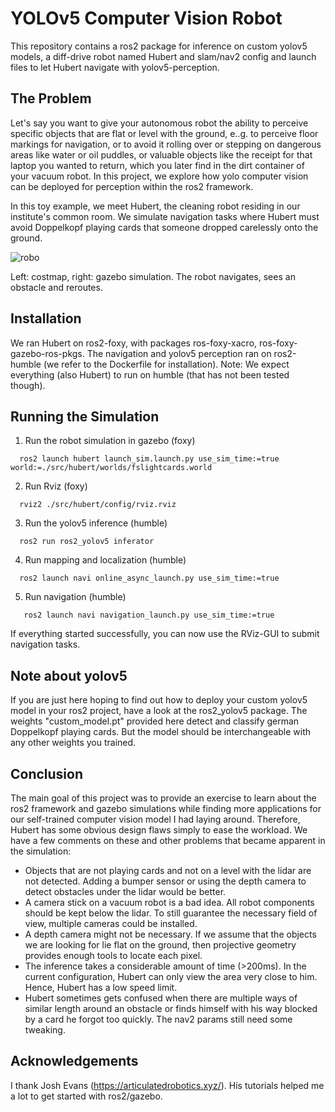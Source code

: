 # YOLOv5 Computer Vision Robot

This repository contains a ros2 package for inference on custom yolov5 models, a diff-drive robot named Hubert and slam/nav2 config and launch files to let Hubert navigate with yolov5-perception.

## The Problem 

Let's say you want to give your autonomous robot the ability to perceive specific objects that are flat or level with the ground, e..g. to perceive floor markings for navigation, or to avoid it rolling over or stepping on dangerous areas like water or oil puddles, or valuable objects like the receipt for that laptop you wanted to return, which you later find in the dirt container of your vacuum robot. In this project, we explore how yolo computer vision can be deployed for perception within the ros2 framework.

In this toy example, we meet Hubert, the cleaning robot residing in our institute's common room. We simulate navigation tasks where Hubert must avoid Doppelkopf playing cards that someone dropped carelessly onto the ground.

![robo](https://user-images.githubusercontent.com/90965716/219977326-e1d704a0-006b-49f4-ad47-14b808e3534c.gif)

Left: costmap, right: gazebo simulation. The robot navigates, sees an obstacle and reroutes.

## Installation

We ran Hubert on ros2-foxy, with packages ros-foxy-xacro, ros-foxy-gazebo-ros-pkgs. The navigation and yolov5 perception ran on ros2-humble (we refer to the Dockerfile for installation). Note: We expect everything (also Hubert) to run on humble (that has not been tested though).

## Running the Simulation

1. Run the robot simulation in gazebo (foxy)
  ```      
    ros2 launch hubert launch_sim.launch.py use_sim_time:=true world:=./src/hubert/worlds/fslightcards.world 
  ```
2. Run Rviz (foxy)
  ```
    rviz2 ./src/hubert/config/rviz.rviz 
  ```
3. Run the yolov5 inference (humble)
  ```
    ros2 run ros2_yolov5 inferator
  ```
4. Run mapping and localization (humble)
  ```
    ros2 launch navi online_async_launch.py use_sim_time:=true
  ```
5. Run navigation (humble)
  ```
     ros2 launch navi navigation_launch.py use_sim_time:=true
  ```
If everything started successfully, you can now use the RViz-GUI to submit navigation tasks. 


## Note about yolov5

If you are just here hoping to find out how to deploy your custom yolov5 model in your ros2 project, have a look at the ros2_yolov5 package. The weights "custom_model.pt" provided here detect and classify german Doppelkopf playing cards. But the model should be interchangeable with any other weights you trained. 


## Conclusion

The main goal of this project was to provide an exercise to learn about the ros2 framework and gazebo simulations while finding more applications for our self-trained computer vision model I had laying around. Therefore, Hubert has some obvious design flaws simply to ease the workload. We have a few comments on these and other problems that became apparent in the simulation:

* Objects that are not playing cards and not on a level with the lidar are not detected. Adding a bumper sensor or using the depth camera to detect obstacles under the lidar would be better. 
* A camera stick on a vacuum robot is a bad idea. All robot components should be kept below the lidar. To still guarantee the necessary field of view, multiple cameras could be installed. 
* A depth camera might not be necessary. If we assume that the objects we are looking for lie flat on the ground, then projective geometry provides enough tools to locate each pixel. 
* The inference takes a considerable amount of time (>200ms). In the current configuration, Hubert can only view the area very close to him. Hence, Hubert has a low speed limit.
* Hubert sometimes gets confused when there are multiple ways of similar length around an obstacle or finds himself with his way blocked by a card he forgot too quickly. The nav2 params still need some tweaking. 

## Acknowledgements

I thank Josh Evans (https://articulatedrobotics.xyz/). His tutorials helped me a lot to get started with ros2/gazebo. 
